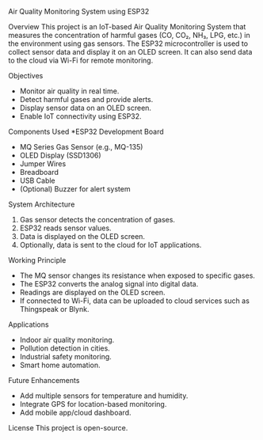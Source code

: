 Air Quality Monitoring System using ESP32

Overview
This project is an IoT-based Air Quality Monitoring System that measures the concentration of harmful gases (CO, CO₂, NH₃, LPG, etc.) in the environment using gas sensors. The ESP32 microcontroller is used to collect sensor data and display it on an OLED screen. It can also send data to the cloud via Wi-Fi for remote monitoring.

Objectives
* Monitor air quality in real time.
* Detect harmful gases and provide alerts.
* Display sensor data on an OLED screen.
* Enable IoT connectivity using ESP32.

Components Used
*ESP32 Development Board
* MQ Series Gas Sensor (e.g., MQ-135)
* OLED Display (SSD1306)
* Jumper Wires
* Breadboard
* USB Cable
* (Optional) Buzzer for alert system

System Architecture
1. Gas sensor detects the concentration of gases.
2.  ESP32 reads sensor values.
3. Data is displayed on the OLED screen.
4. Optionally, data is sent to the cloud for IoT applications.

Working Principle
* The MQ sensor changes its resistance when exposed to specific gases.
* The ESP32 converts the analog signal into digital data.
* Readings are displayed on the OLED screen.
* If connected to Wi-Fi, data can be uploaded to cloud services such as Thingspeak or Blynk.

Applications
* Indoor air quality monitoring.
* Pollution detection in cities.
* Industrial safety monitoring.
* Smart home automation.

Future Enhancements
* Add multiple sensors for temperature and humidity.
* Integrate GPS for location-based monitoring.
* Add mobile app/cloud dashboard.

License
This project is open-source.
